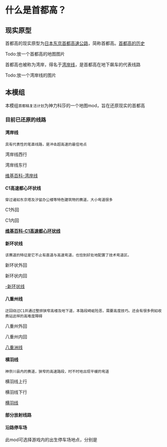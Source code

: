 # 什么是首都高？

## 现实原型

首都高的现实原型为[日本东京首都高速公路]()，简称首都高。[首都高的历史](https://www.shutoko.co.jp/zh-CN/index/about/history/)

Todo:放一个首都高的地图图片

首都高也被称为湾岸，得名于[湾岸线]()，是首都高在地下飙车的代表线路

Todo:放一个湾岸线的图片

## 本模组

<!--链接为维基百科词条，需要代理才能访问-->

本模组`首都稿复活计划`为神力科莎的一个地图mod，旨在还原现实的首都高

### 目前已还原的线路

#### 湾岸线

`具有代表性的笔直线路，是冲击超高速的最佳地点`

湾岸线西行

湾岸线东行

[维基百科-湾岸线](https://zh.wikipedia.org/wiki/首都高速灣岸線)



#### C1高速都心环状线

`穿过诸如东京塔及汐留办公楼等特色建筑物的赛道，大小弯道很多`

C1外回

C1内回

**[维基百科-C1高速都心环状线](https://zh.wikipedia.org/wiki/首都高速道路都心環狀線)**



#### 新环状线

`该赛道的特征是它不止有直道与高速弯道，也恰到好处地配置了技术弯道区。`

新环状外回

新环状内回

[-新环状线]()



#### 八重州线

`迂回绕过C1并通过整排狭窄高楼及地下道，本路段崎岖险恶，需要高度技巧。还会有很多例如收费站这样的高难度障碍`

八重州外回

八重州内回

[八重洲线](https://zh.wikipedia.org/wiki/首都高速八重洲線)



#### 横羽线

`神奈川县内的赛道，狭窄的高速路段，时不时地出现平缓的弯道`

横羽线上行

横羽线下行

[横羽线](https://zh.wikipedia.org/wiki/首都高速神奈川1號橫羽線)



#### 部分放射线路



#### 沿路停车场

此mod可选择游戏内的出生停车场地点，分别是